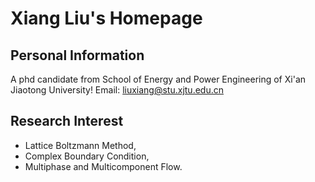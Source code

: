 # Xiang Liu's Homepage

## Personal Information
A phd candidate from School of Energy and Power Engineering of Xi'an Jiaotong University!
Email: liuxiang@stu.xjtu.edu.cn


## Research Interest
- Lattice Boltzmann Method,
- Complex Boundary Condition,
- Multiphase and Multicomponent Flow.
